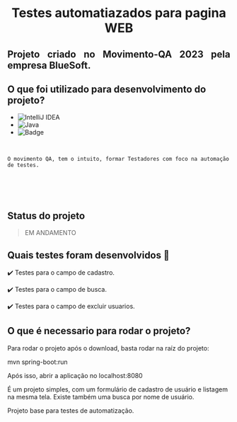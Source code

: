 <h1 align="center"> Testes automatiazados para pagina WEB </h1>

<h2 align="justify">Projeto criado no Movimento-QA 2023 pela empresa BlueSoft.</h2>



## O que foi utilizado para desenvolvimento do projeto?

- ![IntelliJ IDEA](https://img.shields.io/badge/IntelliJIDEA-000000.svg?style=for-the-badge&logo=intellij-idea&logoColor=white)
- ![Java](https://img.shields.io/badge/java-%23ED8B00.svg?style=for-the-badge&logo=java&logoColor=white) 
- ![Badge](https://img.shields.io/static/v1?label=Selenium&message=WebDriver&color=blue&style=for-the-badge&logo=Selenium)

<br>

 ```O movimento QA, tem o intuito, formar Testadores com foco na automação de testes.```


<br><br><br>
## Status do projeto
> EM ANDAMENTO


## Quais testes foram desenvolvidos 📑

✔️ Testes para o campo de cadastro.

✔️ Testes para o campo de busca.

✔️ Testes para o campo de excluir usuarios.


## O que é necessario para rodar o projeto?

Para rodar o projeto após o download, basta rodar na raíz do projeto:

mvn spring-boot:run

Após isso, abrir a aplicação no localhost:8080

É um projeto simples, com um formulário de cadastro de usuário e listagem na mesma tela.
Existe também uma busca por nome de usuário.

Projeto base para testes de automatização.

